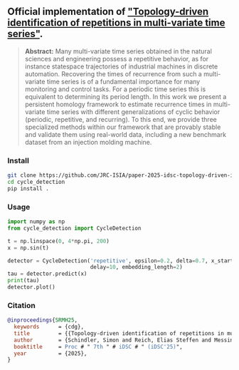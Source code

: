 ## Official implementation of ["Topology-driven identification of repetitions in multi-variate time series"](arXiv).

> **Abstract:** 
> Many multi-variate time series obtained in the natural sciences and engineering possess a repetitive behavior, as for instance statespace trajectories of industrial machines in discrete automation. 
> Recovering the times of recurrence from such a multi-variate time series is of a fundamental importance for many monitoring and control tasks. 
> For a periodic time series this is equivalent to determining its period length. 
> In this work we present a persistent homology framework to estimate recurrence times in multi-variate time series with different generalizations of cyclic behavior (periodic, repetitive, and recurring). 
> To this end, we provide three specialized methods within our framework that are provably stable and validate them using real-world data, including a new benchmark dataset from an injection molding machine.


### Install

```bash
git clone https://github.com/JRC-ISIA/paper-2025-idsc-topology-driven-identification-of-repetitions-in-multi-variate-time-series.git cycle_detection
cd cycle_detection
pip install .
```


### Usage

```python
import numpy as np
from cycle_detection import CycleDetection

t = np.linspace(0, 4*np.pi, 200)
x = np.sin(t)

detector = CycleDetection('repetitive', epsilon=0.2, delta=0.7, x_start=0,
				          delay=10, embedding_length=2)
tau = detector.predict(x)
print(tau)
detector.plot()

```

### Citation
```bibtex
@inproceedings{SRMH25,
  keywords      = {cdg},
  title         = {{Topology-driven identification of repetitions in multi-variate time series}},
  author        = {Schindler, Simon and Reich, Elias Steffen and Messineo, Saverio and Huber, Stefan},
  booktitle     = Proc # " 7th " # iDSC # " (iDSC'25)",
  year          = {2025},
}
```